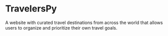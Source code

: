 # TravelersPy

A website with curated travel destinations from across the world that allows users to organize and prioritize their own travel goals.
